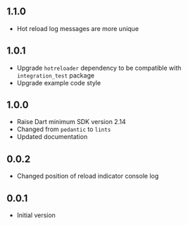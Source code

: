 ## 1.1.0

- Hot reload log messages are more unique

## 1.0.1

- Upgrade `hotreloader` dependency to be compatible with `integration_test` package
- Upgrade example code style

## 1.0.0

- Raise Dart minimum SDK version 2.14
- Changed from `pedantic` to `lints`
- Updated documentation

## 0.0.2

- Changed position of reload indicator console log

## 0.0.1

- Initial version
